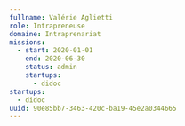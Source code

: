```yaml
---
fullname: Valérie Aglietti
role: Intrapreneuse
domaine: Intraprenariat
missions:
  - start: 2020-01-01
    end: 2020-06-30
    status: admin
    startups:
      - didoc
startups:
  - didoc
uuid: 90e85bb7-3463-420c-ba19-45e2a0344665
---
```

